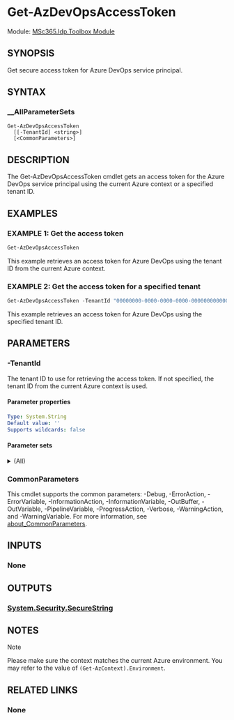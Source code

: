 ﻿<!-- document type: cmdlet
external help file: MSc365.Idp.Toolbox-Help.xml
HelpUri: ''
Locale: en-US
Module Name: MSc365.Idp.Toolbox
ms.date: 10/05/2025
PlatyPS schema version: 2024-05-01
title: Get-AzDevOpsAccessToken -->

<!--markdownlint-disable no-duplicate-heading-->

# Get-AzDevOpsAccessToken

Module: [MSc365.Idp.Toolbox Module](Commands.md)

## SYNOPSIS

Get secure access token for Azure DevOps service principal.

## SYNTAX

### __AllParameterSets

```text
Get-AzDevOpsAccessToken
  [[-TenantId] <string>]
  [<CommonParameters>]
```

<!-- ## ALIASES

This cmdlet has the following aliases,
  {{Insert list of aliases}} -->

## DESCRIPTION

The Get-AzDevOpsAccessToken cmdlet gets an access token for the Azure DevOps service principal using the current Azure context or a specified tenant ID.

## EXAMPLES

### EXAMPLE 1: Get the access token

```powershell
Get-AzDevOpsAccessToken
```

This example retrieves an access token for Azure DevOps using the tenant ID from the current Azure context.

### EXAMPLE 2: Get the access token for a specified tenant

```powershell
Get-AzDevOpsAccessToken -TenantId "00000000-0000-0000-0000-000000000000"
```

This example retrieves an access token for Azure DevOps using the specified tenant ID.

## PARAMETERS

### -TenantId

The tenant ID to use for retrieving the access token.
If not specified, the tenant ID from the current Azure context is used.

#### Parameter properties

```yaml
Type: System.String
Default value: ''
Supports wildcards: false
```

#### Parameter sets

<details>
<summary>(All)</summary>

```yaml
Mandatory: false
Value from pipeline: false
Value from pipeline by property name: false
Value from remaining arguments: false
```
</details>

### CommonParameters

This cmdlet supports the common parameters: -Debug, -ErrorAction, -ErrorVariable, -InformationAction, -InformationVariable, -OutBuffer, -OutVariable, -PipelineVariable, -ProgressAction, -Verbose, -WarningAction, and -WarningVariable. For more information, see [about_CommonParameters](https://go.microsoft.com/fwlink/?LinkID=113216).

## INPUTS

### None

## OUTPUTS

### [System.Security.SecureString](https://learn.microsoft.com/en-us/dotnet/api/system.security.securestring)

## NOTES

> [!NOTE]
> Please make sure the context matches the current Azure environment. You may refer to the value of `(Get-AzContext).Environment`.

## RELATED LINKS

### None
